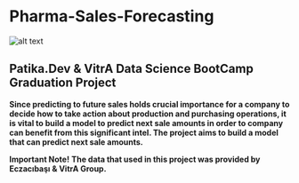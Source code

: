 # Pharma-Sales-Forecasting

![alt text](https://cdn-images-1.medium.com/max/184/1*eE2Ae0oO4_NAzGlo33iFbw@2x.png)

## Patika.Dev &amp; VitrA Data Science BootCamp Graduation Project

**Since predicting to future sales holds crucial importance for a company to decide how to take action about production and purchasing operations, it is vital to build a model to predict next sale amounts in order to company can benefit from this significant intel. The project aims to build a model that can predict next sale amounts.**

**Important Note!**  **The data that used in this project was provided by Eczacıbaşı & VitrA Group.**





